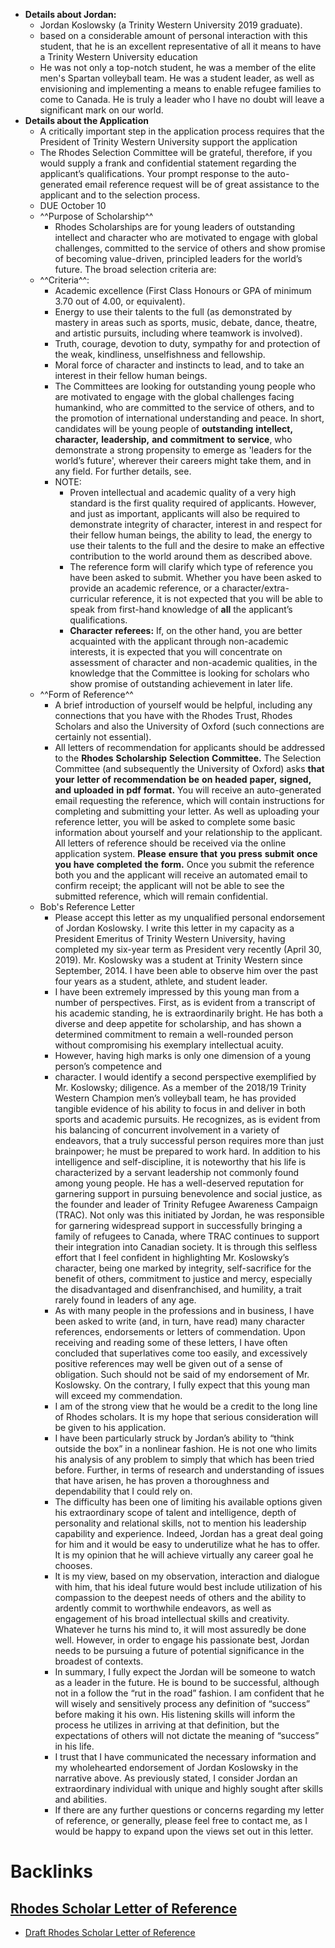 - **Details about Jordan:**
    - Jordan Koslowsky (a Trinity Western University 2019 graduate).
    - based on a considerable amount of personal interaction with this student, that he is an excellent representative of all it means to have a Trinity Western University education
    - He was not only a top-notch student, he was a member of the elite men's Spartan volleyball team. He was a student leader, as well as envisioning and implementing a means to enable refugee families to come to Canada. He is truly a leader who I have no doubt will leave a significant mark on our world.
- **Details about the Application**
    - A critically important step in the application process requires that the President of Trinity Western University support the application
    - The Rhodes Selection Committee will be grateful, therefore, if you would supply a frank and confidential statement regarding the applicant’s qualifications. Your prompt response to the auto-generated email reference request will be of great assistance to the applicant and to the selection process.
    - DUE October 10
    - ^^Purpose of Scholarship^^
        - Rhodes Scholarships are for young leaders of outstanding intellect and character who are motivated to engage with global challenges, committed to the service of others and show promise of becoming value-driven, principled leaders for the world’s future. The broad selection criteria are:
    - ^^Criteria^^:
        - Academic excellence (First Class Honours or GPA of minimum 3.70 out of 4.00, or equivalent).
        - Energy to use their talents to the full (as demonstrated by mastery in areas such as sports, music, debate, dance, theatre, and artistic pursuits, including where teamwork is involved).
        - Truth, courage, devotion to duty, sympathy for and protection of the weak, kindliness, unselfishness and fellowship.
        - Moral force of character and instincts to lead, and to take an interest in their fellow human beings.
        - The Committees are looking for outstanding young people who are motivated to engage with the global challenges facing humankind, who are committed to the service of others, and to the promotion of international understanding and peace. In short, candidates will be young people of **outstanding** **intellect,** **character,** **leadership,** **and** **commitment** **to** **service**, who demonstrate a strong propensity to emerge as 'leaders for the world’s future', wherever their careers might take them, and in any field. For further details, see.
        - NOTE:
            - Proven intellectual and academic quality of a very high standard is the first quality required of applicants. However, and just as important, applicants will also be required to demonstrate integrity of character, interest in and respect for their fellow human beings, the ability to lead, the energy to use their talents to the full and the desire to make an effective contribution to the world around them as described above.
            - The reference form will clarify which type of reference you have been asked to submit. Whether you have been asked to provide an academic reference, or a character/extra-curricular reference, it is not expected that you will be able to speak from first-hand knowledge of __all__ the applicant’s qualifications.
            - **Character** **referees:** If, on the other hand, you are better acquainted with the applicant through non-academic interests, it is expected that you will concentrate on assessment of character and non-academic qualities, in the knowledge that the Committee is looking for scholars who show promise of outstanding achievement in later life.
    - ^^Form of Reference^^
        - A brief introduction of yourself would be helpful, including any connections that you have with the Rhodes Trust, Rhodes Scholars and also the University of Oxford (such connections are certainly not essential).
        - All letters of recommendation for applicants should be addressed to the __Rhodes__ __Scholarship__ __Selection__ __Committee.__ The Selection Committee (and subsequently the University of Oxford) asks **that** **your** **letter** **of** **recommendation** **be** **on** **headed** **paper,** **signed,** **and** **uploaded** **in** **pdf** **format.** You will receive an auto-generated email requesting the reference, which will contain instructions for completing and submitting your letter. As well as uploading your reference letter, you will be asked to complete some basic information about yourself and your relationship to the applicant. All letters of reference should be received via the online application system. **Please** **ensure** **that** **you** **press** **submit** **once** **you** **have** **completed** **the** **form.** Once you submit the reference both you and the applicant will receive an automated email to confirm receipt; the applicant will not be able to see the submitted reference, which will remain confidential.
    - Bob's Reference Letter
        - Please accept this letter as my unqualified personal endorsement of Jordan Koslowsky. I write this letter in my capacity as a President Emeritus of Trinity Western University, having completed my six-year term as President very recently (April 30, 2019). Mr. Koslowsky was a student at Trinity Western since September, 2014. I have been able to observe him over the past four years as a student, athlete, and student leader.
        - I have been extremely impressed by this young man from a number of perspectives. First, as is evident from a transcript of his academic standing, he is extraordinarily bright. He has both a diverse and deep appetite for scholarship, and has shown a determined commitment to remain a well-rounded person without compromising his exemplary intellectual acuity.
        - However, having high marks is only one dimension of a young person’s competence and
        - character. I would identify a second perspective exemplified by Mr. Koslowsky; diligence. As a member of the 2018/19 Trinity Western Champion men’s volleyball team, he has provided tangible evidence of his ability to focus in and deliver in both sports and academic pursuits. He recognizes, as is evident from his balancing of concurrent involvement in a variety of endeavors, that a truly successful person requires more than just brainpower; he must be prepared to work hard. In addition to his intelligence and self-discipline, it is noteworthy that his life is characterized by a servant leadership not commonly found among young people. He has a well-deserved reputation for garnering support in pursuing benevolence and social justice, as the founder and leader of Trinity Refugee Awareness Campaign (TRAC). Not only was this initiated by Jordan, he was responsible for garnering widespread support in successfully bringing a family of refugees to Canada, where TRAC continues to support their integration into Canadian society. It is through this selfless effort that I feel confident in highlighting Mr. Koslowsky’s character, being one marked by integrity, self-sacrifice for the benefit of others, commitment to justice and mercy, especially the disadvantaged and disenfranchised, and humility, a trait rarely found in leaders of any age.
        - As with many people in the professions and in business, I have been asked to write (and, in turn, have read) many character references, endorsements or letters of commendation. Upon receiving and reading some of these letters, I have often concluded that superlatives come too easily, and excessively positive references may well be given out of a sense of obligation. Such should not be said of my endorsement of Mr. Koslowsky. On the contrary, I fully expect that this young man will exceed my commendation.
        - I am of the strong view that he would be a credit to the long line of Rhodes scholars. It is my hope that serious consideration will be given to his application.
        - I have been particularly struck by Jordan’s ability to “think outside the box” in a nonlinear fashion. He is not one who limits his analysis of any problem to simply that which has been tried before. Further, in terms of research and understanding of issues that have arisen, he has proven a thoroughness and dependability that I could rely on.
        - The difficulty has been one of limiting his available options given his extraordinary scope of talent and intelligence, depth of personality and relational skills, not to mention his leadership capability and experience. Indeed, Jordan has a great deal going for him and it would be easy to underutilize what he has to offer. It is my opinion that he will achieve virtually any career goal he chooses.
        - It is my view, based on my observation, interaction and dialogue with him, that his ideal future would best include utilization of his compassion to the deepest needs of others and the ability to ardently commit to worthwhile endeavors, as well as engagement of his broad intellectual skills and creativity. Whatever he turns his mind to, it will most assuredly be done well. However, in order to engage his passionate best, Jordan needs to be pursuing a future of potential significance in the broadest of contexts.
        - In summary, I fully expect the Jordan will be someone to watch as a leader in the future. He is bound to be successful, although not in a follow the “rut in the road” fashion. I am confident that he will wisely and sensitively process any definition of “success” before making it his own. His listening skills will inform the process he utilizes in arriving at that definition, but the expectations of others will not dictate the meaning of “success” in his life.
        - I trust that I have communicated the necessary information and my wholehearted endorsement of Jordan Koslowsky in the narrative above. As previously stated, I consider Jordan an extraordinary individual with unique and highly sought after skills and abilities.
        - If there are any further questions or concerns regarding my letter of reference, or generally, please feel free to contact me, as I would be happy to expand upon the views set out in this letter.

# Backlinks
## [Rhodes Scholar Letter of Reference](<Rhodes Scholar Letter of Reference.md>)
- [Draft Rhodes Scholar Letter of Reference](<Draft Rhodes Scholar Letter of Reference.md>)

